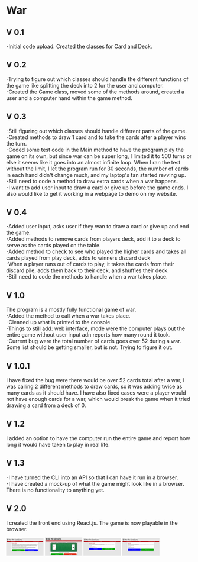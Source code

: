 # War


## V 0.1 
-Initial code upload. Created the classes for Card and Deck.

## V 0.2
-Trying to figure out which classes should handle the different functions of the game like splitting the deck into 2 for the user and computer.
<br>-Created the Game class, moved some of the methods around, created a user and a computer hand within the game method.

## V 0.3
-Still figuring out which classes should handle different parts of the game.
<br>-Created methods to draw 1 card and to take the cards after a player wins the turn.
<br>-Coded some test code in the Main method to have the program play the game on its own, but since war can be super long, I limited it to 500 turns
or else it seems like it goes into an almost infinite loop. When I ran the test without the limit, I let the program run for 30 seconds, the number 
of cards in each hand didn't change much, and my laptop's fan started revving up.
<br>-Still need to code a method to draw extra cards when a war happens.
<br>-I want to add user input to draw a card or give up before the game ends. I also would like to get it working in a webpage to demo on my website.

## V 0.4
-Added user input, asks user if they wan to draw a card or give up and end the game.
<br>-Added methods to remove cards from players deck, add it to a deck to serve as the cards played on the table.
<br>-Added method to check to see who played the higher cards and takes all cards played from play deck, adds to winners discard deck
<br>-When a player runs out of cards to play, it takes the cards from their discard pile, adds them back to their deck, and shuffles their deck.
<br>-Still need to code the methods to handle when a war takes place.

## V 1.0
The program is a mostly fully functional game of war.
<br>-Added the method to call when a war takes place.
<br>-Cleaned up what is printed to the console.
<br>-Things to still add: web interface, mode were the computer plays out the entire game without user input adn reports how many round it took.
<br>-Current bug were the total number of cards goes over 52 during a war. Some list should be getting smaller, but is not. Trying to figure it out.

## V 1.0.1
I have fixed the bug were there would be over 52 cards total after a war, I was calling 2 different methods to draw cards, so it was adding twice as many cards as it should have. I have also fixed cases were a player would not have enough cards for a war, which would break the game when it tried drawing a card from a deck of 0.

## V 1.2
I added an option to have the computer run the entire game and report how long it would have taken to play in real life.

## V 1.3
-I have turned the CLI into an API so that I can have it run in a browser.
<br>-I have created a mock-up of what the game might look like in a browser. There is no functionality to anything yet.

## V 2.0
I created the front end using React.js. The game is now playable in the browser.

<div>
<img src="https://github.com/RyanMontville/War/blob/main/Screenshots/homepage.png" alt="homepage" title="Homepage" style="width: 20%; display: inline-block;"></img>
<img src="https://github.com/RyanMontville/War/blob/main/Screenshots/game.png" alt="game" title="Playing the game" style="width: 20%; display: inline-block;"></img>
<img src="https://github.com/RyanMontville/War/blob/main/Screenshots/simulation.png" alt="simulation" title="Running the game as a simulation" style="width: 20%; display: inline-block;"></img>
<img src="https://github.com/RyanMontville/War/blob/main/Screenshots/game-over.png" alt="gave-over" title="Game Over Screen" style="width: 20%; display: inline-block;"></img>
</div>
